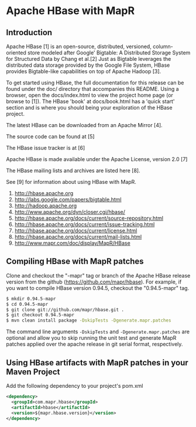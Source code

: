 Apache HBase with MapR
======================
Introduction
------------
Apache HBase [1] is an open-source, distributed, versioned, column-oriented
store modeled after Google' Bigtable: A Distributed Storage System for
Structured Data by Chang et al.[2]  Just as Bigtable leverages the distributed
data storage provided by the Google File System, HBase provides Bigtable-like
capabilities on top of Apache Hadoop [3].

To get started using HBase, the full documentation for this release can be
found under the doc/ directory that accompanies this README.  Using a browser,
open the docs/index.html to view the project home page (or browse to [1]).
The HBase 'book' at docs/book.html has a 'quick start' section and is where you
should being your exploration of the HBase project.

The latest HBase can be downloaded from an Apache Mirror [4].

The source code can be found at [5]

The HBase issue tracker is at [6]

Apache HBase is made available under the Apache License, version 2.0 [7]

The HBase mailing lists and archives are listed here [8].

See [9] for information about using HBase with MapR.

1. http://hbase.apache.org
2. http://labs.google.com/papers/bigtable.html
3. http://hadoop.apache.org
4. http://www.apache.org/dyn/closer.cgi/hbase/
5. http://hbase.apache.org/docs/current/source-repository.html
6. http://hbase.apache.org/docs/current/issue-tracking.html
7. http://hbase.apache.org/docs/current/license.html
8. http://hbase.apache.org/docs/current/mail-lists.html
9. http://www.mapr.com/doc/display/MapR/HBase

Compiling HBase with MapR patches
---------------------------------
Clone and checkout the "<hbase-version>-mapr" tag or branch of the Apache HBase 
release version from the github (https://github.com/mapr/hbase). For example,
if you want to compile HBase version 0.94.5, checkout the "0.94.5-mapr" tag.

```bash
$ mkdir 0.94.5-mapr
$ cd 0.94.5-mapr
$ git clone git://github.com/mapr/hbase.git .
$ git checkout 0.94.5-mapr
$ mvn clean install package -DskipTests -Dgenerate.mapr.patches
```

The command line arguments `-DskipTests` and `-Dgenerate.mapr.patches` are optional
and allow you to skip running the unit test and generate MapR patches applied over
the apache release in git serial format, respectively.

Using HBase artifacts with MapR patches in your Maven Project
-------------------------------------------------------------
Add the following dependency to your project's pom.xml

```xml
<dependency>
  <groupId>com.mapr.hbase</groupId>
  <artifactId>hbase</artifactId>
  <version>${mapr.hbase.version}</version>
</dependency>
```
